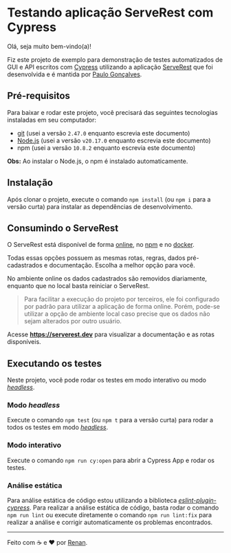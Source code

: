 # Testando aplicação ServeRest com Cypress

Olá, seja muito bem-vindo(a)!

Fiz este projeto de exemplo para demonstração de testes automatizados de GUI e API escritos com [Cypress](https://cypress.io) utilizando a aplicação [ServeRest](https://front.serverest.dev) que foi desenvolvida e é mantida por [Paulo Gonçalves](https://github.com/PauloGoncalvesBH).


## Pré-requisitos

Para baixar e rodar este projeto, você precisará das seguintes tecnologias instaladas em seu computador:

- [git](https://git-scm.com/downloads) (usei a versão `2.47.0` enquanto escrevia este documento)
- [Node.js](https://nodejs.org/en/) (usei a versão `v20.17.0` enquanto escrevia este documento)
- npm (usei a versão `10.8.2` enquanto escrevia este documento)

**Obs:** Ao instalar o Node.js, o npm é instalado automaticamente.

## Instalação

Após clonar o projeto, execute o comando `npm install` (ou `npm i` para a versão curta) para instalar as dependências de desenvolvimento.

## Consumindo o ServeRest

O ServeRest está disponível de forma [online](https://serverest.dev), no [npm](https://www.npmjs.com/package/serverest) e no [docker](https://hub.docker.com/r/paulogoncalvesbh/serverest/).

Todas essas opções possuem as mesmas rotas, regras, dados pré-cadastrados e documentação. Escolha a melhor opção para você.

No ambiente online os dados cadastrados são removidos diariamente, enquanto que no local basta reiniciar o ServeRest.

> Para facilitar a execução do projeto por terceiros, ele foi configurado por padrão para utilizar a aplicação de forma online. Porém, pode-se utilizar a opção de ambiente local caso precise que os dados não sejam alterados por outro usuário.

Acesse **<https://serverest.dev>** para visualizar a documentação e as rotas disponíveis.

## Executando os testes

Neste projeto, você pode rodar os testes em modo interativo ou modo [_headless_](https://docs.cypress.io/guides/guides/command-line).

### Modo _headless_

Execute o comando `npm test` (ou `npm t` para a versão curta) para rodar a   todos os testes em modo [_headless_](https://docs.cypress.io/guides/guides/command-line).


### Modo interativo

Execute o comando `npm run cy:open` para abrir a Cypress App e rodar os testes.

### Análise estática

Para análise estática de código estou utilizando a biblioteca [_eslint-plugin-cypress_](https://www.npmjs.com/package/eslint-plugin-cypress).
Para realizar a análise estática de código, basta rodar o comando `npm run lint` ou execute diretamente o comando `npm run lint:fix` para realizar a análise e corrigir automaticamente os problemas encontrados.
___

Feito com ☕ e ❤️ por [Renan](https://github.com/RenanCardoso).